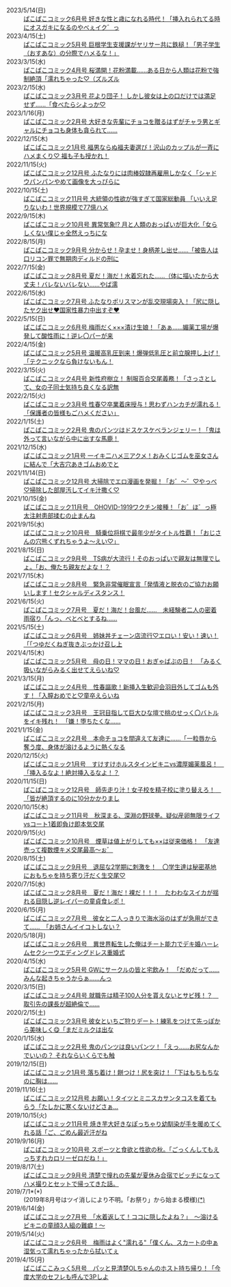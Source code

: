 <dl>
<dt>2023/5/14(日)</dt>
<dd><a href="https://twitter.com/tansuikabutu03/status/1647113567286726656" target="_blank">
ぱこぱこコミック6月号 好きな性と歳になれる時代！「挿入れられてる時にオスガキになるのやべぇイク゛っ
</a></dd>
<dt>2023/4/15(土)</dt>
<dd><a href="https://twitter.com/tansuikabutu03/status/1647113567286726656" target="_blank">
ぱこぱこコミック5月号 巨根学生支援課がヤリサー共に鉄槌！「男子学生（おすあな）の分際でハメるな！」
</a></dd>
<dt>2023/3/15(水)</dt>
<dd><a href="https://twitter.com/tansuikabutu03/status/1635838233790521345" target="_blank">
ぱこぱこコミック4月号 桜満開！花粉満載……ある日から人類は花粉で強制絶頂「濡れちゃった♡（ズルズル
</a></dd>
<dt>2023/2/15(水)</dt>
<dd><a href="https://twitter.com/tansuikabutu03/status/1625823936637440002" target="_blank">
ぱこぱこコミック3月号 花より団子！ しかし彼女は上の口だけでは満足せず……「食べたらシよっか♡
</a></dd>
<dt>2023/1/16(月)</dt>
<dd><a href="https://twitter.com/tansuikabutu03/status/1614826894675046400" target="_blank">
ぱこぱこコミック2月号 大好きな先輩にチョコを贈るはずがチャラ男とギャルにチョコも身体も貪られて……
</a></dd>
<dt>2022/12/15(木)</dt>
<dd><a href="https://twitter.com/tansuikabutu03/status/1603162924125757441" target="_blank">
ぱこぱこコミック1月号 福男ならぬ福夫妻選び！沢山のカップルが一斉にハメまくり♡ 福も子も授かれ！
</a></dd>
<dt>2022/11/15(火)</dt>
<dd><a href="https://twitter.com/tansuikabutu03/status/1592261090850746368" target="_blank">
ぱこぱこコミック12月号 ふたなりには肉棒奴隷再雇用しかなく「シャドウパンパンやめて画像を大っぴらに
</a></dd>
<dt>2022/10/15(土)</dt>
<dd><a href="https://twitter.com/tansuikabutu03/status/1581160446723182594" target="_blank">
ぱこぱこコミック11月号 大統領の性欲が強すぎて国家総動員 「いいえ足りないわ！世界規模で77億ハメ
</a></dd>
<dt>2022/9/15(木)</dt>
<dd><a href="https://twitter.com/tansuikabutu03/status/1570371051602972672" target="_blank">
ぱこぱこコミック10月号 異常気象!? 月と人類のおっぱいが巨大化「女らしくない僕じゃ全然えっちにな
</a></dd>
<dt>2022/8/15(月)</dt>
<dd><a href="https://twitter.com/tansuikabutu03/status/1558993065397723136" target="_blank">
ぱこぱこコミック9月号 分からせ！孕ませ！身柄差し出せ……「被告人は口リコン罪で無期肉ディルドの刑に
</a></dd>
<dt>2022/7/15(金)</dt>
<dd><a href="https://twitter.com/tansuikabutu03/status/1547687504551112704" target="_blank">
ぱこぱこコミック8月号 夏だ！海だ！水着忘れた……（体に描いたから大丈夫！バレないバレない……やば濡
</a></dd>
<dt>2022/6/15(水)</dt>
<dd><a href="https://twitter.com/tansuikabutu03/status/1536815748433289216" target="_blank">
ぱこぱこコミック7月号 ふたなりポリスマンが乱交現場突入！「尻に隠したヤク出せ❤国家性暴力中出すぞ❤
</a></dd>
<dt>2022/5/15(日)</dt>
<dd><a href="https://twitter.com/tansuikabutu03/status/1525581725274935297" target="_blank">
ぱこぱこコミック6月号 梅雨だく×××漬け生娘！「あぁ……媚薬工場が爆発して酸性雨に！逆レ〇パーが来
</a></dd>
<dt>2022/4/15(金)</dt>
<dd><a href="https://twitter.com/tansuikabutu03/status/1514728754274205727" target="_blank">
ぱこぱこコミック5月号 温暖高乳圧到来！爆弾低乳圧と前立腺押し上げ！「テクニックなら負けないもん！
</a></dd>
<dt>2022/3/15(火)</dt>
<dd><a href="https://twitter.com/tansuikabutu03/status/1503476310529781769" target="_blank">
ぱこぱこコミック4月号 新性府樹立！ 制服百合交尾義務！「さっさとして、女の子同士気持ち良くなる訳無
</a></dd>
<dt>2022/2/15(火)</dt>
<dd><a href="https://twitter.com/tansuikabutu03/status/1493329199150649359" target="_blank">
ぱこぱこコミック3月号 性春♡卒業着床授与！思わずハンカチが濡れる！「保護者の皆様もごハメください」
</a></dd>
<dt>2022/1/15(土)</dt>
<dd><a href="https://twitter.com/tansuikabutu03/status/1482248334660468747" target="_blank">
ぱこぱこコミック2月号 鬼のパンツはドスケスケべランジェリー！「鬼は外って言いながら中に出すな馬鹿！
</a></dd>
<dt>2021/12/15(水)</dt>
<dd><a href="https://twitter.com/tansuikabutu03/status/1470770566357405696" target="_blank">
ぱこぱこコミック1月号 一イキ二ハメ三アクメ！おみくじゴムを巫女さんに結んで「大吉穴あきゴムおめでと
</a></dd>
<dt>2021/11/14(日)</dt>
<dd><a href="https://twitter.com/tansuikabutu03/status/1459889659433996294" target="_blank">
ぱこぱこコミック12月号 大掃除でエロ漫画を発掘！「お゛〜゛♡やっべ♡掃除した部屋汚してイキ汁撒く♡
</a></dd>
<dt>2021/10/15(金)</dt>
<dd><a href="https://twitter.com/tansuikabutu03/status/1448670093085315073" target="_blank">
ぱこぱこコミック11月号　OHOVID-1919ワクチン接種！「お゛ほ゛っ極太注射患部揉むの止まんね
</a></dd>
<dt>2021/9/15(水)</dt>
<dd><a href="https://twitter.com/tansuikabutu03/status/1437852215058653184" target="_blank">
ぱこぱこコミック10月号　騎乗位将棋で最年少がタイトル性覇！「おじさんの穴熊くずれちゃうよ～えい♡」
</a></dd>
<dt>2021/8/15(日)</dt>
<dd><a href="https://twitter.com/tansuikabutu03/status/1426604756013780995" target="_blank">
ぱこぱこコミック9月号　TS病が大流行！そのおっぱいで親友は無理でしょ。「お、俺たち親友だよな！？
</a></dd>
<dt>2021/7/15(木)</dt>
<dd><a href="https://twitter.com/tansuikabutu03/status/1415339621974614017" target="_blank">
ぱこぱこコミック8月号　緊急非常催眠宣言「発情液と脱衣のご協力お願いします！セクシャルディスタンス！
</a></dd>
<dt>2021/6/15(火)</dt>
<dd><a href="https://twitter.com/tansuikabutu03/status/1404455993107304451" target="_blank">
ぱこぱこコミック7月号　夏だ！海だ！台風だ……　未経験者二人の密着雨宿り「んっ、べとべとするね……
</a></dd>
<dt>2021/5/15(土)</dt>
<dd><a href="https://twitter.com/tansuikabutu03/status/1393385645851111425" target="_blank">
ぱこぱこコミック6月号　姉妹丼チェーン店流行♡エロい！安い！速い！「「つゆだくねぎ抜きぶっかけ召し上
</a></dd>
<dt>2021/4/15(木)</dt>
<dd><a href="https://twitter.com/tansuikabutu03/status/1382359893563219971" target="_blank">
ぱこぱこコミック5月号　母の日！ママの日！おぎゃばぶの日！　「みるく吸いながらみるく出せてえらいね♡
</a></dd>
<dt>2021/3/15(月)</dt>
<dd><a href="https://twitter.com/tansuikabutu03/status/1371339925581225986" target="_blank">
ぱこぱこコミック4月号　性春謳歌！新挿入生歓迎会羽目外してゴムも外す！「入膣おめでと♡童卒えらいね
</a></dd>
<dt>2021/2/15(月)</dt>
<dd><a href="https://twitter.com/tansuikabutu03/status/1361017271938818048" target="_blank">
ぱこぱこコミック3月号　王冠目指して巨大ひな壇で桃のせっく〇バトルをイキ残れ！　「嫌！堕ちたくな……
</a></dd>
<dt>2021/1/15(金)</dt>
<dd><a href="https://twitter.com/tansuikabutu03/status/1349963666943197185" target="_blank">
ぱこぱこコミック2月号　本命チョコを間違えて友達に……「一粒唇から奪う度、身体が溶けるように熱くなる
</a></dd>
<dt>2020/12/15(火)</dt>
<dd><a href="https://twitter.com/tansuikabutu03/status/1338500040139018241" target="_blank">
ぱこぱこコミック1月号　すけすけホルスタインビキニvs濃厚媚薬風呂！　「挿入るなよ！絶対挿入るなよ！？
</a></dd>
<dt>2020/11/15(日)</dt>
<dd><a href="https://twitter.com/tansuikabutu03/status/1316544275727876098" target="_blank">
ぱこぱこコミック12月号　師先走り汁！女子校を精子校に塗り替えろ！　「皆が絶頂するのに10分かかりまし
</a></dd>
<dt>2020/10/15(木)</dt>
<dd><a href="https://twitter.com/tansuikabutu03/status/1316544275727876098" target="_blank">
ぱこぱこコミック11月号　秋深まる、深淵の野球拳。疑似産卵無限ライフvsコート1着即負け即本気交尾
</a></dd>
<dt>2020/9/15(火)</dt>
<dd><a href="https://twitter.com/tansuikabutu03/status/1305718189846749184" target="_blank">
ぱこぱこコミック10月号　煙草は値上がりしても××は従来価格！　「友達売って複数煙キメ交尾最高～ぉ゛
</a></dd>
<dt>2020/8/15(土)</dt>
<dd><a href="https://twitter.com/tansuikabutu03/status/1294568028206555136" target="_blank">
ぱこぱこコミック9月号　退屈な2学期に刺激を！　〇学生達は秘密基地におもちゃを持ち寄り汗だく生交尾♡
</a></dd>
<dt>2020/7/15(水)</dt>
<dd><a href="https://twitter.com/tansuikabutu03/status/1283280026092199937" target="_blank">
ぱこぱこコミック8月号　夏だ！海だ！裸だ！！！　たわわなスイカが揺れる目隠し逆レイパーの童貞食レポ！
</a></dd>
<dt>2020/6/15(月)</dt>
<dd><a href="https://twitter.com/tansuikabutu03/status/1272503482189111296" target="_blank">
ぱこぱこコミック7月号　彼女と二人っきりで海水浴のはずが急用ができて……　「お姉さんイイコトしない？
</a></dd>
<dt>2020/5/18(月)</dt>
<dd><a href="https://twitter.com/tansuikabutu03/status/1262040840349691905" target="_blank">
ぱこぱこコミック6月号　異世界転生した俺はチート能力でデキ婚ハーレムセクシーウエディングドレス重婚式
</a></dd>
<dt>2020/4/15(水)</dt>
<dd><a href="https://twitter.com/tansuikabutu03/status/1250254361088778241" target="_blank">
ぱこぱこコミック5月号 GWにサークルの皆と宅飲み！　「だめだって……みんな起きちゃうからぁ……んっ
</a></dd>
<dt>2020/3/15(日)</dt>
<dd><a href="https://twitter.com/tansuikabutu03/status/1239122199346212865" target="_blank">
ぱこぱこコミック4月号 就職先は精子100人分を貰えないとサビ残！？　取引先の課長が超絶倫で……
</a></dd>
<dt>2020/2/15(土)</dt>
<dd><a href="https://twitter.com/tansuikabutu03/status/1228539334829101057" target="_blank">
ぱこぱこコミック3月号 彼女といちご狩りデート！練乳をつけて先っぽから美味しく😋「まだミルクは出な
</a></dd>
<dt>2020/1/15(水)</dt>
<dd><a href="https://twitter.com/tansuikabutu03/status/1217403540068429824" target="_blank">
ぱこぱこコミック2月号 鬼のパンツは良いパンツ！「えっ……お尻なんかでいいの？ それならいくらでも触
</a></dd>
<dt>2019/12/15(日)</dt>
<dd><a href="https://twitter.com/tansuikabutu03/status/1206080709045014528" target="_blank">
ぱこぱこコミック1月号 落ち着け！餅つけ！尻を突け！「下はもちもちなのに胸は……
</a></dd>
<dt>2019/11/16(土)</dt>
<dd><a href="https://twitter.com/tansuikabutu03/status/1195682382398902272" target="_blank">
ぱこぱこコミック12月号 お願い！タイツとミニスカサンタコスを着てもらう「たしかに寒くないけどさぁ…
</a></dd>
<dt>2019/10/15(火)</dt>
<dd><a href="https://twitter.com/tansuikabutu03/status/1183966320850698241" target="_blank">
ぱこぱこコミック11月号 焼き芋大好きなぽっちゃり幼馴染が手を暖めてくれる話「ご、ごめん最近汗がね
</a></dd>
<dt>2019/9/16(月)</dt>
<dd><a href="https://twitter.com/tansuikabutu03/status/1173488996745265152" target="_blank">
ぱこぱこコミック10月号 スポーツと食欲と性欲の秋。「ごっくんしてもえっちすれカロリーゼロだね！」
</a></dd>
<dt>2019/8/17(土)</dt>
<dd><a href="https://twitter.com/tansuikabutu03/status/1162662591425941504" target="_blank">
ぱこぱこコミック9月号 清楚で憧れの先輩が夏休み合宿でビッチになってハメ撮りとセットで帰ってきた話。
</a></dd>
<dt>2019/7/1*(*)</dt>
<dd>(2019年8月号はツイ消しにより不明。「お祭り」から始まる模様)<a href="https://twitter.com/tansuikabutu03/status/1593575983096815622">(*)</a></dd>
<dt>2019/6/14(金)</dt>
<dd><a href="https://twitter.com/tansuikabutu03/status/1139421239229861888" target="_blank">
ぱこぱこコミック7月号　「水着返して！ココに隠したよね？」　～溶けるビキニの童顔3人組の難癖！～
</a></dd>
<dt>2019/5/14(火)</dt>
<dd><a href="https://twitter.com/tansuikabutu03/status/1128269713031610368" target="_blank">
ぱこぱこコミック6月号　梅雨はよく"濡れる"「僕くん、スカートの中ぁ湿気って濡れちゃったから拭いてぇ
</a></dd>
<dt>2019/4/15(月)</dt>
<dd><a href="https://twitter.com/tansuikabutu03/status/1117682345778147328" target="_blank">
ぱこぱここみっく5月号　パッと見清楚OLちゃんのホスト持ち帰り！「今度大学のセフレも呼んで3Pしよ
</a></dd>
</dl>

